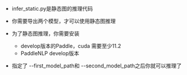 





- infer_static.py是静态图的推理代码
- 你需要导出两个模型，才可以使用静态图推理

- 为了静态图推理，你需要安装
    - develop版本的Paddle，cuda 需要至少11.2
    - PaddleNLP develop版本
- 指定了 --first_model_path和 --second_model_path之后你就可以推理了
